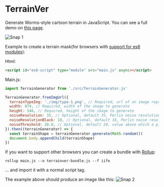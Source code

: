 # TerrainVer
Generate Worms-style cartoon terrain in JavaScript. You can see a full demo on [this page](https://juliango202.com/terrainver/).

![Snap 1](https://juliango202.github.io/img/terrainver/terrain1.png)

Example to create a terrain mask(for browsers with [support for es6 modules](https://caniuse.com/es6-module)):

Html:
```html
<script id="es6-script" type="module" src="main.js" async></script>
```
Main.js:
```javascript
import TerrainGenerator from './src/TerrainGenerator.js'

TerrainGenerator.fromImgUrl({
  terrainTypeImg: './img/type-1.png', // Required, url of an image representing a terrain type
  width: 874, // Required, width of the image to generate
  height: 546, // Required, height of the image to generate
  noiseResolution: 35, // Optional, default 35, Perlin noise resolution in terrain-type image 'blue' area
  noiseResolutionBlack: 18, // Optional, default 18, Perlin noise resolution in terrain-type 'black' area
  noiseThreshold: 20.0, // Optional, default 20, value above which a pixel is set to noise
}).then((terrainGenerator) => {
  const terrainShape = terrainGenerator.generate(Math.random())
  document.body.appendChild(terrainShape)
})
```

If you want to support other browsers you can create a bundle with [Rollup](https://rollupjs.org):
```
rollup main.js --o terrainver-bundle.js --f iife
```
... and import it with a normal script tag.

The example above should produce an image like this:
![Snap 2](https://juliango202.github.io/img/terrainver/shape.png)